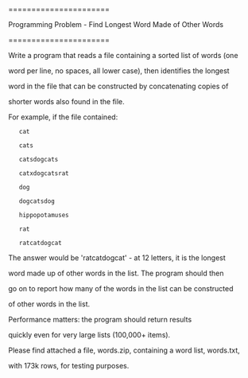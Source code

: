======================

Programming Problem - Find Longest Word Made of Other Words

======================

 

Write a program that reads a file containing a sorted list of words (one

word per line, no spaces, all lower case), then identifies the longest

word in the file that can be constructed by concatenating copies of

shorter words also found in the file.

 

For example, if the file contained:

 

       cat

       cats

       catsdogcats

       catxdogcatsrat

       dog

       dogcatsdog

       hippopotamuses

       rat

       ratcatdogcat

 

The answer would be 'ratcatdogcat' - at 12 letters, it is the longest

word made up of other words in the list.  The program should then

go on to report how many of the words in the list can be constructed 

of other words in the list.

 
Performance matters: the program should return results 

quickly even for very large lists (100,000+ items).  

 

Please find attached a file, words.zip, containing a word list, words.txt, 

with 173k rows, for testing purposes.
